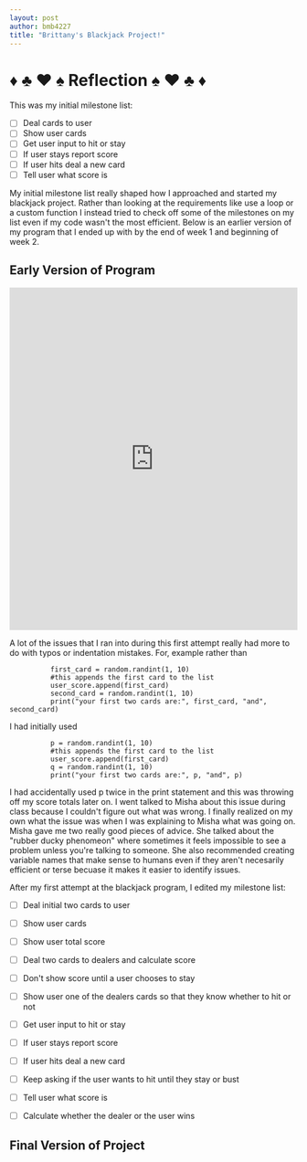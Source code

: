 ```yaml
---
layout: post
author: bmb4227
title: "Brittany's Blackjack Project!"
---
```

# :diamonds: :clubs: :hearts: :spades: Reflection :spades: :hearts: :clubs: :diamonds:

This was my initial milestone list:
- [ ] Deal cards to user
- [ ] Show user cards
- [ ] Get user input to hit or stay
- [ ] If user stays report score
- [ ] If user hits deal a new card
- [ ] Tell user what score is

My initial milestone list really shaped how I approached and started my blackjack project. Rather than looking at the requirements like use a loop or a custom function I instead tried to check off some of the milestones on my list even if my code wasn't the most efficient. Below is an earlier version of my program that I ended up with by the end of week 1 and beginning of week 2.

## Early Version of Program
<iframe src="https://trinket.io/embed/python/c328381de8" width="100%" height="600" frameborder="0" marginwidth="0" marginheight="0" allowfullscreen></iframe>

A lot of the issues that I ran into during this first attempt really had more to do with typos or indentation mistakes. For, example rather than 
```     
          first_card = random.randint(1, 10)
          #this appends the first card to the list
          user_score.append(first_card)
          second_card = random.randint(1, 10)
          print("your first two cards are:", first_card, "and", second_card)
```
I had initially used

```     
          p = random.randint(1, 10)
          #this appends the first card to the list
          user_score.append(first_card)
          q = random.randint(1, 10)
          print("your first two cards are:", p, "and", p)
```
I had accidentally used p twice in the print statement and this was throwing off my score totals later on. I went talked to Misha about this issue during class because I couldn't figure out what was wrong. I finally realized on my own what the issue was when I was explaining to Misha what was going on. Misha gave me two really good pieces of advice. She talked about the "rubber ducky phenomeon" where sometimes it feels impossible to see a problem unless you're talking to someone. She also recommended creating variable names that make sense to humans even if they aren't necesarily efficient or terse becuase it makes it easier to identify issues.

After my first attempt at the blackjack program, I edited my milestone list:

- [ ] Deal  initial two cards to user
- [ ] Show user cards
- [ ] Show user total score
- [ ] Deal two cards to dealers and calculate score
- [ ] Don't show score until a user chooses to stay
- [ ] Show user one of the dealers cards so that they know whether to hit or not
- [ ] Get user input to hit or stay
- [ ] If user stays report score
- [ ] If user hits deal a new card
- [ ] Keep asking if the user wants to hit until they stay or bust
- [ ] Tell user what score is
- [ ] Calculate whether the dealer or the user wins


## Final Version of Project
